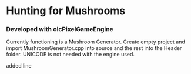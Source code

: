 <h1>Hunting for Mushrooms</h1>
<h3>Developed with olcPixelGameEngine</h3>
<p>Currently functioning is a Mushroom Generator. Create empty project and import MushroomGenerator.cpp into source
and the rest into the Header folder. UNICODE is not needed with the engine used. 
</p>added line
